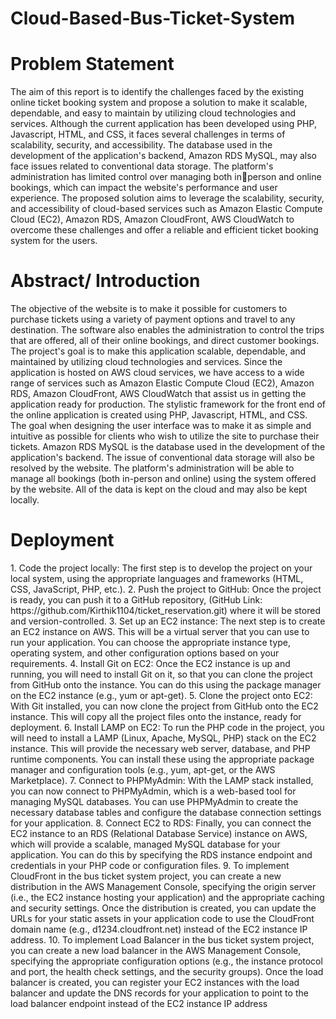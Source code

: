# Cloud-Based-Bus-Ticket-System

<h1>Problem Statement</h1>
The aim of this report is to identify the challenges faced by the existing online ticket booking system and 
propose a solution to make it scalable, dependable, and easy to maintain by utilizing cloud technologies 
and services. Although the current application has been developed using PHP, Javascript, HTML, and CSS, 
it faces several challenges in terms of scalability, security, and accessibility. The database used in the 
development of the application's backend, Amazon RDS MySQL, may also face issues related to 
conventional data storage. The platform's administration has limited control over managing both inperson and online bookings, which can impact the website's performance and user experience. The 
proposed solution aims to leverage the scalability, security, and accessibility of cloud-based services such 
as Amazon Elastic Compute Cloud (EC2), Amazon RDS, Amazon CloudFront, AWS CloudWatch to overcome 
these challenges and offer a reliable and efficient ticket booking system for the users.

<h1>Abstract/ Introduction</h1>
The objective of the website is to make it possible for customers to purchase tickets using a variety of 
payment options and travel to any destination. The software also enables the administration to control 
the trips that are offered, all of their online bookings, and direct customer bookings.
The project's goal is to make this application scalable, dependable, and maintained by utilizing cloud 
technologies and services. Since the application is hosted on AWS cloud services, we have access to a wide 
range of services such as Amazon Elastic Compute Cloud (EC2), Amazon RDS, Amazon CloudFront, AWS 
CloudWatch that assist us in getting the application ready for production. The stylistic framework for the 
front end of the online application is created using PHP, Javascript, HTML, and CSS. The goal when
designing the user interface was to make it as simple and intuitive as possible for clients who wish to 
utilize the site to purchase their tickets. Amazon RDS MySQL is the database used in the development of 
the application's backend. The issue of conventional data storage will also be resolved by the website. The 
platform's administration will be able to manage all bookings (both in-person and online) using the system 
offered by the website. All of the data is kept on the cloud and may also be kept locally.

<h1>Deployment</h1>
1. Code the project locally: The first step is to develop the project on your local system, using the 
appropriate languages and frameworks (HTML, CSS, JavaScript, PHP, etc.).
2. Push the project to GitHub: Once the project is ready, you can push it to a GitHub repository, 
(GitHub Link: https://github.com/Kirthik1104/ticket_reservation.git) where it will be stored and 
version-controlled.
3. Set up an EC2 instance: The next step is to create an EC2 instance on AWS. This will be a virtual 
server that you can use to run your application. You can choose the appropriate instance type, 
operating system, and other configuration options based on your requirements.
4. Install Git on EC2: Once the EC2 instance is up and running, you will need to install Git on it, so 
that you can clone the project from GitHub onto the instance. You can do this using the package 
manager on the EC2 instance (e.g., yum or apt-get).
5. Clone the project onto EC2: With Git installed, you can now clone the project from GitHub onto 
the EC2 instance. This will copy all the project files onto the instance, ready for deployment.
6. Install LAMP on EC2: To run the PHP code in the project, you will need to install a LAMP (Linux, 
Apache, MySQL, PHP) stack on the EC2 instance. This will provide the necessary web server, 
database, and PHP runtime components. You can install these using the appropriate package 
manager and configuration tools (e.g., yum, apt-get, or the AWS Marketplace).
7. Connect to PHPMyAdmin: With the LAMP stack installed, you can now connect to PHPMyAdmin, 
which is a web-based tool for managing MySQL databases. You can use PHPMyAdmin to create 
the necessary database tables and configure the database connection settings for your 
application.
8. Connect EC2 to RDS: Finally, you can connect the EC2 instance to an RDS (Relational Database 
Service) instance on AWS, which will provide a scalable, managed MySQL database for your 
application. You can do this by specifying the RDS instance endpoint and credentials in your PHP 
code or configuration files.
9. To implement CloudFront in the bus ticket system project, you can create a new distribution in 
the AWS Management Console, specifying the origin server (i.e., the EC2 instance hosting your 
application) and the appropriate caching and security settings. Once the distribution is created, 
you can update the URLs for your static assets in your application code to use the CloudFront 
domain name (e.g., d1234.cloudfront.net) instead of the EC2 instance IP address.
10. To implement Load Balancer in the bus ticket system project, you can create a new load balancer 
in the AWS Management Console, specifying the appropriate configuration options (e.g., the 
instance protocol and port, the health check settings, and the security groups). Once the load 
balancer is created, you can register your EC2 instances with the load balancer and update the 
DNS records for your application to point to the load balancer endpoint instead of the EC2 
instance IP address
